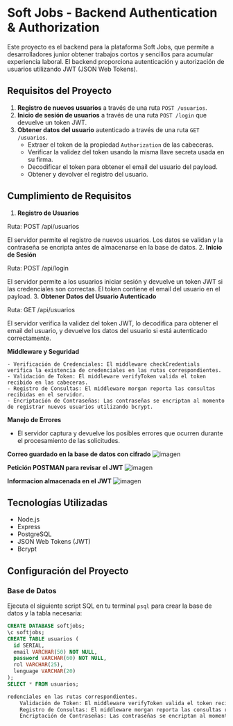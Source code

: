 # Soft Jobs - Backend Authentication & Authorization

Este proyecto es el backend para la plataforma Soft Jobs, que permite a desarrolladores junior obtener trabajos cortos y sencillos para acumular experiencia laboral. El backend proporciona autenticación y autorización de usuarios utilizando JWT (JSON Web Tokens).

## Requisitos del Proyecto

1. **Registro de nuevos usuarios** a través de una ruta `POST /usuarios`.
2. **Inicio de sesión de usuarios** a través de una ruta `POST /login` que devuelve un token JWT.
3. **Obtener datos del usuario** autenticado a través de una ruta `GET /usuarios`.
   - Extraer el token de la propiedad `Authorization` de las cabeceras.
   - Verificar la validez del token usando la misma llave secreta usada en su firma.
   - Decodificar el token para obtener el email del usuario del payload.
   - Obtener y devolver el registro del usuario.

## Cumplimiento de Requisitos
1. **Registro de Usuarios**

Ruta: POST /api/usuarios

El servidor permite el registro de nuevos usuarios. Los datos se validan y la contraseña se encripta antes de almacenarse en la base de datos.
2. **Inicio de Sesión**

Ruta: POST /api/login

El servidor permite a los usuarios iniciar sesión y devuelve un token JWT si las credenciales son correctas. El token contiene el email del usuario en el payload.
3. **Obtener Datos del Usuario Autenticado**

Ruta: GET /api/usuarios

El servidor verifica la validez del token JWT, lo decodifica para obtener el email del usuario, y devuelve los datos del usuario si está autenticado correctamente.

**Middleware y Seguridad**

    - Verificación de Credenciales: El middleware checkCredentials verifica la existencia de credenciales en las rutas correspondientes.
    - Validación de Token: El middleware verifyToken valida el token recibido en las cabeceras.
    - Registro de Consultas: El middleware morgan reporta las consultas recibidas en el servidor.
    - Encriptación de Contraseñas: Las contraseñas se encriptan al momento de registrar nuevos usuarios utilizando bcrypt.

**Manejo de Errores**

- El servidor captura y devuelve los posibles errores que ocurren durante el procesamiento de las solicitudes.

**Correo guardado en la base de datos con cifrado**
![imagen](https://github.com/NicoOrregoOlguin/Soft-Jobs-Backend-Authentication-Authorization/assets/113557666/297b294d-f86e-4fc2-b019-631aa7b7db25)

**Petición POSTMAN para revisar el JWT**
![imagen](https://github.com/NicoOrregoOlguin/Soft-Jobs-Backend-Authentication-Authorization/assets/113557666/9aea8bb7-3909-479d-9ad7-6013a3214fac)

**Informacion almacenada en el JWT**
![imagen](https://github.com/NicoOrregoOlguin/Soft-Jobs-Backend-Authentication-Authorization/assets/113557666/2f76a5fc-5c74-4758-ac91-97d6ea3edfcb)


## Tecnologías Utilizadas

- Node.js
- Express
- PostgreSQL
- JSON Web Tokens (JWT)
- Bcrypt

## Configuración del Proyecto

### Base de Datos

Ejecuta el siguiente script SQL en tu terminal `psql` para crear la base de datos y la tabla necesaria:

```sql
CREATE DATABASE softjobs;
\c softjobs;
CREATE TABLE usuarios (
  id SERIAL, 
  email VARCHAR(50) NOT NULL, 
  password VARCHAR(60) NOT NULL, 
  rol VARCHAR(25), 
  lenguage VARCHAR(20)
);
SELECT * FROM usuarios;

redenciales en las rutas correspondientes.
    Validación de Token: El middleware verifyToken valida el token recibido en las cabeceras.
    Registro de Consultas: El middleware morgan reporta las consultas recibidas en el servidor.
    Encriptación de Contraseñas: Las contraseñas se encriptan al momento de registrar nuevos usuarios utilizando bcrypt.

